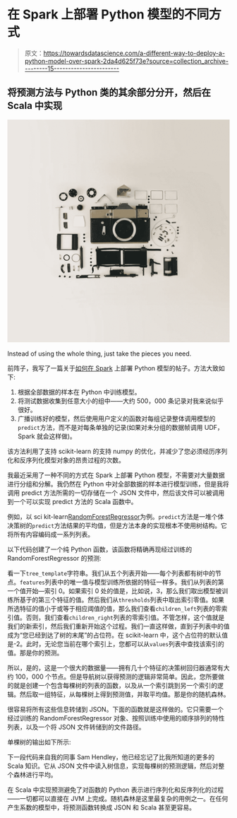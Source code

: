 # 在 Spark 上部署 Python 模型的不同方式

> 原文：<https://towardsdatascience.com/a-different-way-to-deploy-a-python-model-over-spark-2da4d625f73e?source=collection_archive---------15----------------------->

## 将预测方法与 Python 类的其余部分分开，然后在 Scala 中实现

![](img/8c882a5c83ddf87d8728c03497900185.png)

Instead of using the whole thing, just take the pieces you need.

前阵子，我写了一篇关于[如何在 Spark](/deploy-a-python-model-more-efficiently-over-spark-497fc03e0a8d) 上部署 Python 模型的帖子。方法大致如下:

1.  根据全部数据的样本在 Python 中训练模型。
2.  将测试数据收集到任意大小的组中——大约 500，000 条记录对我来说似乎很好。
3.  广播训练好的模型，然后使用用户定义的函数对每组记录整体调用模型的`predict`方法，而不是对每条单独的记录(如果对未分组的数据帧调用 UDF，Spark 就会这样做)。

该方法利用了支持 scikit-learn 的支持 numpy 的优化，并减少了您必须经历序列化和反序列化模型对象的昂贵过程的次数。

我最近采用了一种不同的方式在 Spark 上部署 Python 模型，不需要对大量数据进行分组和分解。我仍然在 Python 中对全部数据的样本进行模型训练，但是我将调用 predict 方法所需的一切存储在一个 JSON 文件中，然后该文件可以被调用到一个可以实现 predict 方法的 Scala 函数中。

例如，以 sci kit-learn[RandomForestRegressor](https://scikit-learn.org/stable/modules/generated/sklearn.ensemble.RandomForestRegressor.html)为例。`predict`方法是一堆个体决策树的`predict`方法结果的平均值，但是方法本身的实现根本不使用树结构。它将所有内容编码成一系列列表。

以下代码创建了一个纯 Python 函数，该函数将精确再现经过训练的 RandomForestRegressor 的预测:

看一下`tree_template`字符串。我们从五个列表开始——每个列表都有树中的节点。`features`列表中的唯一值与模型训练所依据的特征一样多。我们从列表的第一个值开始—索引 0。如果索引 0 处的值是，比如说，3，那么我们取出模型被训练所基于的第三个特征的值。然后我们从`thresholds`列表中取出索引零值。如果所选特征的值小于或等于相应阈值的值，那么我们查看`children_left`列表的零索引值。否则，我们查看`children_right`列表的零索引值。不管怎样，这个值就是我们的新索引，然后我们重新开始这个过程。我们一直这样做，直到子列表中的值成为“您已经到达了树的末尾”的占位符。在 scikit-learn 中，这个占位符的默认值是-2。此时，无论您当前在哪个索引上，您都可以从`values`列表中查找该索引的值。那是你的预测。

所以，是的，这是一个很大的数据量——拥有几十个特征的决策树回归器通常有大约 100，000 个节点。但是导航树以获得预测的逻辑非常简单。因此，您所要做的就是创建一个包含每棵树的列表的函数，以及从一个索引跳到另一个索引的逻辑。然后取一组特征，从每棵树上得到预测值，并取平均值。那是你的随机森林。

很容易将所有这些信息转储到 JSON。下面的函数就是这样做的。它只需要一个经过训练的 RandomForestRegressor 对象、按照训练中使用的顺序排列的特性列表，以及一个将 JSON 文件转储到的文件路径。

单棵树的输出如下所示:

下一段代码来自我的同事 Sam Hendley，他已经忘记了比我所知道的更多的 Scala 知识。它从 JSON 文件中读入树信息，实现每棵树的预测逻辑，然后对整个森林进行平均。

在 Scala 中实现预测避免了对函数的 Python 表示进行序列化和反序列化的过程——一切都可以直接在 JVM 上完成。随机森林是这里最复杂的用例之一。在任何产生系数的模型中，将预测函数转换成 JSON 和 Scala 甚至更容易。